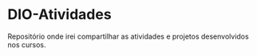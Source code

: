 # DIO-Atividades
Repositório onde irei compartilhar as atividades e projetos desenvolvidos nos cursos.
